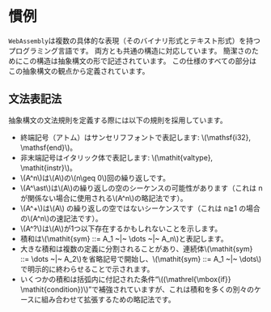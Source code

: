 <script async="async" src="https://cdnjs.cloudflare.com/ajax/libs/mathjax/2.7.5/latest.js?config=TeX-AMS-MML_HTMLorMML"></script>
<script type="text/x-mathjax-config">MathJax.Hub.Config({"TeX": {"MAXBUFFER": 30720}})</script>

# 慣例

`WebAssembly`は複数の具体的な表現（そのバイナリ形式とテキスト形式）を持つプログラミング言語です。
両方とも共通の構造に対応しています。
簡潔さのためにこの構造は抽象構文の形で記述されています。
この仕様のすべての部分はこの抽象構文の観点から定義されています。

## 文法表記法

抽象構文の文法規則を定義する際には以下の規則を採用しています。

<ul class="simple">
    <li>終端記号（アトム）はサンセリフフォントで表記します: <span class="math notranslate nohighlight">\(\mathsf{i32}, \mathsf{end}\)</span>。</li>
    <li>非末端記号はイタリック体で表記します: <span class="math notranslate nohighlight">\(\mathit{valtype}, \mathit{instr}\)</span>。</li>
    <li><span class="math notranslate nohighlight">\(A^n\)</span>は<span class="math notranslate nohighlight">\(A\)</span>の<span class="math notranslate nohighlight">\(n\geq 0\)</span>回の繰り返しです。</li>
    <li><span class="math notranslate nohighlight">\(A^\ast\)</span>は<span class="math notranslate nohighlight">\(A\)の繰り返しの空のシーケンスの可能性があります（これは n が関係ない場合に使用される<span class="math notranslate nohighlight">\(A^n\)</span>の略記法です）。</span></li>
    <li><span class="math notranslate nohighlight">\(A^+\)</span>は<span class="math notranslate nohighlight">\(A\)</span> の繰り返しの空ではないシーケンスです（これは n≧1 の場合の<span class="math notranslate nohighlight">\(A^n\)</span>の速記法です）。</li>
    <li><span class="math notranslate nohighlight">\(A^?\)</span>は<span class="math notranslate nohighlight">\(A\)</span>が1つ以下存在するかもしれないことを示します。</li>
    <li>積和は<span class="math notranslate nohighlight">\(\mathit{sym} ::= A_1 ~|~ \dots ~|~ A_n\)</span>と表記します。</li>
    <li>大きな積和は複数の定義に分割されることがあり、連続体<span class="math notranslate nohighlight">\(\mathit{sym} ::= \dots ~|~ A_2\)</span>を省略記号で開始し、<span class="math notranslate nohighlight">\(\mathit{sym} ::= A_1 ~|~ \dots\)</span>で明示的に終わらせることで示されます。</li>
    <li>いくつかの積和は括弧内に付記された条件“<span class="math notranslate nohighlight">\((\mathrel{\mbox{if}} \mathit{condition})\)</span>”で補強されていますが、これは積和を多くの別々のケースに組み合わせて拡張するための略記法です。</li>
</ul>